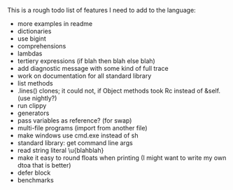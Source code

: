 
This is a rough todo list of features I need to add to the language:

* more examples in readme
* dictionaries
* use bigint
* comprehensions
* lambdas
* tertiery expressions (if blah then blah else blah)
* add diagnostic message with some kind of full trace
* work on documentation for all standard library
* list methods
* .lines() clones; it could not, if Object methods took Rc<Self> instead of &self. (use nightly?)
* run clippy
* generators
* pass variables as reference? (for swap)
* multi-file programs (import from another file)
* make windows use cmd.exe instead of sh
* standard library: get command line args
* read string literal \u{blahblah}
* make it easy to round floats when printing (I might want to write my own dtoa that is better)
* defer block
* benchmarks
